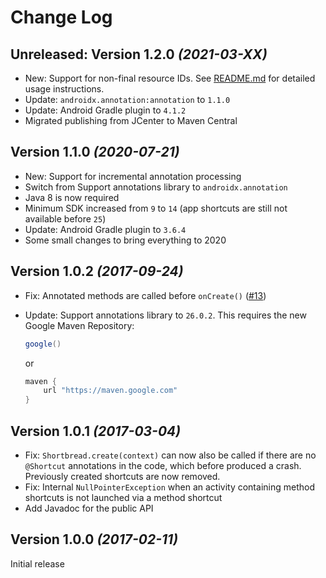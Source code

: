 Change Log
==========

Unreleased: Version 1.2.0 *(2021-03-XX)*
----------------------------
* New: Support for non-final resource IDs. See [README.md](https://github.com/MatthiasRobbers/shortbread##non-final-resource-ids)
for detailed usage instructions.
* Update: `androidx.annotation:annotation` to `1.1.0`
* Update: Android Gradle plugin to `4.1.2`
* Migrated publishing from JCenter to Maven Central


Version 1.1.0 *(2020-07-21)*
-----------------------------
* New: Support for incremental annotation processing
* Switch from Support annotations library to `androidx.annotation`
* Java 8 is now required
* Minimum SDK increased from `9` to `14` (app shortcuts are still not available before `25`)
* Update: Android Gradle plugin to `3.6.4`
* Some small changes to bring everything to 2020


Version 1.0.2 *(2017-09-24)*
-----------------------------
* Fix: Annotated methods are called before `onCreate()` ([#13](https://github.com/MatthiasRobbers/shortbread/issues/13))
* Update: Support annotations library to `26.0.2`. This requires the new Google Maven Repository:

  ```groovy
  google()
  ```
  or    
  ```groovy
  maven {
      url "https://maven.google.com"
  }
  ```


Version 1.0.1 *(2017-03-04)*
-----------------------------
* Fix: `Shortbread.create(context)` can now also be called if there are no `@Shortcut` annotations in the code, which before produced a crash. Previously created shortcuts are now removed.
* Fix: Internal `NullPointerException` when an activity containing method shortcuts is not launched via a method shortcut
* Add Javadoc for the public API


Version 1.0.0 *(2017-02-11)*
-----------------------------
Initial release

